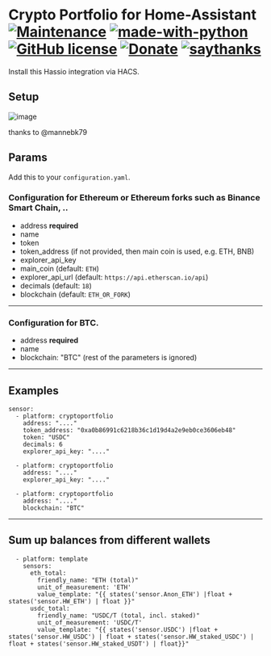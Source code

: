 # Crypto Portfolio for Home-Assistant [![Maintenance](https://img.shields.io/badge/Maintained%3F-yes-green.svg)](https://bitbucket.org/lbesson/ansi-colors) [![made-with-python](https://img.shields.io/badge/Made%20with-Python-1f425f.svg)](https://www.python.org/) [![GitHub license](https://img.shields.io/github/license/wsdt/sensor.cryptoportfolio.svg)](https://github.com/wsdt/sensor.cryptoportfolio/blob/master/LICENSE) [![Donate](https://img.shields.io/badge/Donate-Pay%20me%20a%20coffee-3cf)](https://github.com/wsdt/Global/wiki/Donation) [![saythanks](https://img.shields.io/badge/say-thanks-ff69b4.svg)](https://saythanks.io/to/kevin.riedl.privat%40gmail.com)
Install this Hassio integration via HACS.

## Setup
![image](https://user-images.githubusercontent.com/28724551/221372378-69f81147-f60a-43df-80ba-db24ab2a0c7a.png)

thanks to @mannebk79


## Params
Add this to your `configuration.yaml`.

### Configuration for Ethereum or Ethereum forks such as Binance Smart Chain, ..

- address __required__
- name
- token
- token_address (if not provided, then main coin is used, e.g. ETH, BNB)
- explorer_api_key
- main_coin (default: `ETH`)
- explorer_api_url (default: `https://api.etherscan.io/api`)
- decimals (default: `18`)
- blockchain (default: `ETH_OR_FORK`)

---

### Configuration for BTC.

- address __required__
- name
- blockchain: "BTC"
(rest of the parameters is ignored)

---

## Examples

```
sensor:
  - platform: cryptoportfolio
    address: "...."
    token_address: "0xa0b86991c6218b36c1d19d4a2e9eb0ce3606eb48"
    token: "USDC"
    decimals: 6
    explorer_api_key: "...."
    
  - platform: cryptoportfolio
    address: "...."
    explorer_api_key: "...."
    
  - platform: cryptoportfolio
    address: "...."
    blockchain: "BTC"
```

---

## Sum up balances from different wallets

```
  - platform: template
    sensors:
      eth_total:
        friendly_name: "ETH (total)"
        unit_of_measurement: 'ETH'
        value_template: "{{ states('sensor.Anon_ETH') |float + states('sensor.HW_ETH') | float }}"
      usdc_total:
        friendly_name: "USDC/T (total, incl. staked)"
        unit_of_measurement: 'USDC/T'
        value_template: "{{ states('sensor.USDC') |float + states('sensor.HW_USDC') | float + states('sensor.HW_staked_USDC') | float + states('sensor.HW_staked_USDT') | float}}"


```
